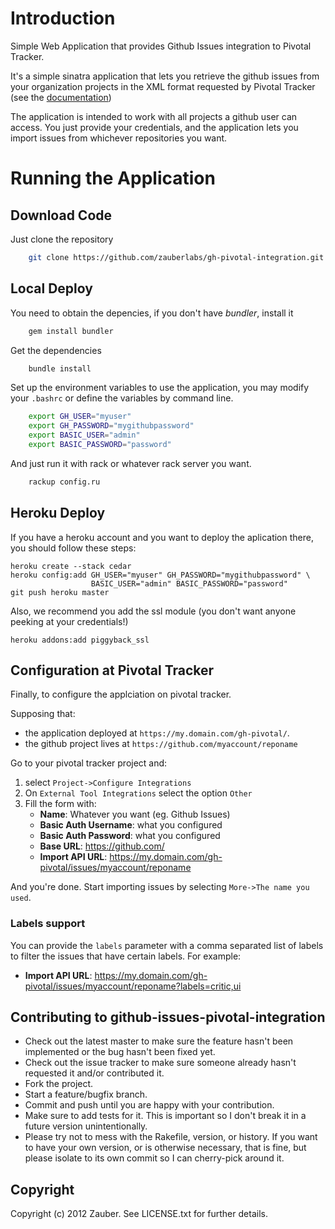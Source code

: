 # Introduction

Simple Web Application that provides Github Issues integration to Pivotal Tracker.

It's a simple sinatra application that lets you retrieve the github issues from your organization projects in the XML format requested by Pivotal Tracker (see the [documentation](http://www.pivotaltracker.com/help/integrations?version=v3#other))

The application is intended to work with all projects a github user can access. You just provide your credentials, and the application lets you import issues from whichever repositories you want.

# Running the Application

## Download Code

Just clone the repository

```bash
    git clone https://github.com/zauberlabs/gh-pivotal-integration.git
```

## Local Deploy

You need to obtain the depencies, if you don't have *bundler*, install it

```bash
    gem install bundler
```

Get the dependencies

```bash
    bundle install
```

Set up the environment variables to use the application, you may modify your `.bashrc` or
define the variables by command line.

```bash
    export GH_USER="myuser"
    export GH_PASSWORD="mygithubpassword"
    export BASIC_USER="admin"
    export BASIC_PASSWORD="password"
```

And just run it with rack or whatever rack server you want.

```bash
    rackup config.ru
```

## Heroku Deploy

If you have a heroku account and you want to deploy the aplication there, you should follow these steps:

    heroku create --stack cedar
    heroku config:add GH_USER="myuser" GH_PASSWORD="mygithubpassword" \
                      BASIC_USER="admin" BASIC_PASSWORD="password"
    git push heroku master

Also, we recommend you add the ssl module (you don't want anyone peeking at your credentials!)

    heroku addons:add piggyback_ssl

## Configuration at Pivotal Tracker

Finally, to configure the applciation on pivotal tracker.

Supposing that:

 * the application deployed at `https://my.domain.com/gh-pivotal/`.
 * the github project lives at `https://github.com/myaccount/reponame`

Go to your pivotal tracker project and:

 1. select `Project->Configure Integrations`
 2. On `External Tool Integrations` select the option `Other`
 3. Fill the form with:
    * **Name**: Whatever you want (eg. Github Issues)
    * **Basic Auth Username**: what you configured
    * **Basic Auth Password**: what you configured
    * **Base URL**: https://github.com/
    * **Import API URL**: https://my.domain.com/gh-pivotal/issues/myaccount/reponame

And you're done. Start importing issues by selecting `More->The name you used`.

### Labels support

You can provide the `labels` parameter with a comma separated list of labels to filter the issues that have certain labels. For example:
 * **Import API URL**: https://my.domain.com/gh-pivotal/issues/myaccount/reponame?labels=critic,ui


## Contributing to github-issues-pivotal-integration

* Check out the latest master to make sure the feature hasn't been implemented or the bug hasn't been fixed yet.
* Check out the issue tracker to make sure someone already hasn't requested it and/or contributed it.
* Fork the project.
* Start a feature/bugfix branch.
* Commit and push until you are happy with your contribution.
* Make sure to add tests for it. This is important so I don't break it in a future version unintentionally.
* Please try not to mess with the Rakefile, version, or history. If you want to have your own version, or is otherwise necessary, that is fine, but please isolate to its own commit so I can cherry-pick around it.

## Copyright

Copyright (c) 2012 Zauber. See LICENSE.txt for
further details.

